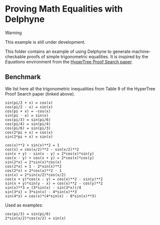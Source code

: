 # Proving Math Equalities with Delphyne

> [!WARNING]
> This example is still under development.

This folder contains an example of using Delphyne to generate machine-checkable proofs of simple trigonometric equalities. It is inspired by the _Equations_ environment from the [HyperTree Proof Search paper](https://arxiv.org/pdf/2205.11491).


## Benchmark

We list here all the trigonometric inequalities from Table 9 of the HyperTree Proof Search paper (linked above).

```
sin(pi/2 + x) = cos(x)
cos(pi/2 - x) = sin(x)
cos(pi + x) = -cos(x)
sin(pi - x) = sin(x)
cos(pi/3) = sin(pi/6)
cos(pi/4) = sin(pi/4)
cos(pi/6) = sin(pi/3)
cos(2*pi + x) = cos(x)
sin(2*pi + x) = sin(x)

cos(x)**2 + sin(x)**2 = 1
cos(x) = cos(x/2)**2 - sin(x/2)**2
sin(x + y) - sin(x - y) = 2*cos(x)*sin(y)
cos(x - y) + cos(x + y) = 2*cos(x)*cos(y)
sin(2*x) = 2*sin(x)*cos(x)
cos(2*x) = 1 - 2*sin(x)**2
cos(2*x) = 2*cos(x)**2 - 1
sin(x) = 2*sin(x/2)*cos(x/2)
cos(x + y)*cos(x - y) = cos(x)**2 - sin(y)**2
sin(x + y)*sin(y - x) = cos(x)**2 - cos(y)**2
sin(x)**3 = (3*sin(x) - sin(3*x))/4
sin(3*x) = 3*sin(x) - 4*sin(x)**3
sin(4*x) = cos(x)*(4*sin(x) - 8*sin(x)**3)
```

Used as examples:

```
cos(pi/3) = sin(pi/6)
2*sin(x/2)*cos(x/2) = sin(x)
```